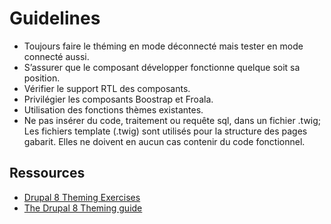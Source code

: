 # Guidelines

- Toujours faire le théming en mode déconnecté mais tester en mode connecté aussi.
- S’assurer que le composant développer fonctionne quelque soit sa position.
- Vérifier le support RTL des composants.
- Privilégier les composants Boostrap et Froala.
- Utilisation des fonctions thèmes existantes.
- Ne pas insérer du code, traitement ou requête sql, dans un fichier .twig; Les fichiers template (.twig) sont utilisés pour la structure des pages gabarit. Elles ne doivent en aucun cas contenir du code fonctionnel.


## Ressources
- [Drupal 8 Theming Exercises](https://github.com/chapter-three/drupal-8-theming)
- [The Drupal 8 Theming guide](https://sqndr.github.io/d8-theming-guide/)